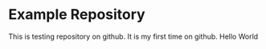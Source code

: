# Example Repository
This is testing repository on github.
It is my first time on github. Hello World